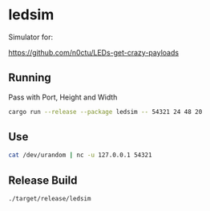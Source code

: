 # ledsim


Simulator for:

https://github.com/n0ctu/LEDs-get-crazy-payloads

## Running

Pass with Port, Height and Width

```bash
cargo run --release --package ledsim -- 54321 24 48 20
```

## Use

```bash
cat /dev/urandom | nc -u 127.0.0.1 54321
```

## Release Build

```bash
./target/release/ledsim
```

